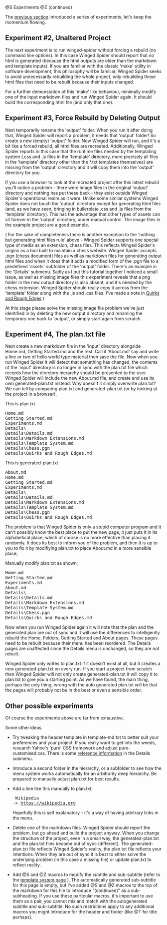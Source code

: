 @S Experiments
@Z (continued)

The [previous section](getting-started.html) introduced a series of experiments,
let's keep the momentum flowing.

## Experiment #2, Unaltered Project

The next experiment is to run winged-spider without forcing a rebuild
(no command line options). In this case Winged Spider 
should report that no html is generated (because the html outputs are
older than the markdown and template inputs). If you are familiar with the
classic 'make' utility in software development, this philosophy will be familiar,
Winged Spider seeks to avoid unnecessarily rebuilding the whole project, only
rebuilding those html files that need to be rebuilt because their inputs
changed.

For a further demonstation of this 'make' like behaviour, minimally modify
one of the input markdown files and run Winged Spider again. It should build the
corresponding html file (and only that one).

## Experiment #3, Force Rebuild by Deleting Output

Next temporarily rename the 'output' folder. When you run it
after doing that, Winged Spider will report a problem, it needs that 'output'
folder! So create a new (empty) 'output' folder.
Now Winged Spider will run, and it's a bit like a forced rebuild, all html files
are recreated. Additionally, Winged Spider reports in this case that the runtime
files needed by the templating system (.css and .js files in the 'template' directory,
more precisely all files in the 'template' directory other than the *.txt templates
themselves) are missing from the 'output' directory and it will copy them into
the 'output' directory for you.

If you use a browser to look at the recreated project after this latest rebuild you'll
notice a problem - there were image files in the original 'output' directory and
nothing has put these back - they exist outside Winged Spider's operational realm as
it were. Unlike some similar systems Winged Spider does not touch the 'output' directory
except for generating html files (and, as we have seen, bringing in builerplate .css and .js files
from the 'template' directory). This has the advantage that other types of assets can
sit forever in the 'output' directory, under manual control. The image files in the
example project are a good example.

( For the sake of completeness there is another exception to the 'nothing but generating
html files rule' above - Winged Spider supports one special type of media as an extension;
chess files. This reflects Winged Spider's origins as a tool built to maintain a chess
website. Winged Spider accepts .pgn [chess document] files as well as markdown files
for generating output html files and when it does that it adds a modified form of the
.pgn file to a predefined 'assets' subfolder of the 'output' folder. There's an example
in the 'Details' submenu. Sadly as I put this
tutorial together I noticed a small issue, as well as missing image files this experiment
reveals that a png folder in the new output directory is also absent, and it's needed by the
chess extension. Winged Spider should really copy it across from the 'template' folder
along with the .js and .css files. I've
made a note in [Quirks and Rough Edges](quirks-and-rough-edges.html) )

At this stage please solve the missing image file problem we've just identified in
by deleting the new output directory and renaming the temporary one back to 'output',
or simply start again from scratch.

## Experiment #4, The plan.txt file

Next create a new markdown file in the 'input' directory alongside Home.md, Getting Started.md
and the rest. Call it 'About.md' say and write a line or two of hello world type material
then save the file. Now when you run Winged Spider it will detect that something has
changed, the contents of the 'input' directory is no longer in sync with the plan.txt
file which records how the directory hierarchy should be presented to the user.
Winged Spider will include the new About.md file, and create and use its own generated-plan.txt
instead. Why doesn't it simply overwrite plan.txt? We can tell by comparing plan.txt and
generated-plan.txt (or by looking at the project in a browser).

This is plan.txt

<pre>
Home.md
Getting Started.md
Experiments.md
Details\
Details\Details.md
Details\Markdown Extensions.md
Details\Template System.md
Details\Chess.pgn
Details\Quirks and Rough Edges.md
</pre>

This is generated-plan.txt

<pre>
About.md
Home.md
Getting Started.md
Experiments.md
Details\
Details\Details.md
Details\Markdown Extensions.md
Details\Template System.md
Details\Chess.pgn
Details\Quirks and Rough Edges.md
</pre>

The problem is that Winged Spider is only a stupid computer program and it can't possibly
know the best place to put the new page, it just puts it in its alphabetical place, which
of course is no more effective than placing it randomly. It does its best to inform you of the
problem, and then it is up to you to fix it by modifiying plan.txt to place About.md in a more
sensible place;

Manually modify plan.txt as shown;

<pre>
Home.md
Getting Started.md
Experiments.md
About.md
Details\
Details\Details.md
Details\Markdown Extensions.md
Details\Template System.md
Details\Chess.pgn
Details\Quirks and Rough Edges.md
</pre>

Now when you run Winged Spider again it will note that the plan and the generated plan are
out of sync and it will use the differences to intelligently rebuild the Home, Folders,
Getting Started and About pages. These pages need to be rebuilt because their menu has
been reordered. The Details pages are unaffected since the Details menu is unchanged, so
they are not rebuilt.

Winged Spider only writes to plan.txt if it doesn't exist at all, but it creates a new
generated-plan.txt on every run. If you start a project from scratch then Winged Spider
will not only create generated-plan.txt it will copy it to plan.txt to give you a starting
point. As we have found, the main thing, perhaps the only thing, wrong with the auto generated
plan.txt will be that the pages will probably not be in the best or even a sensible order.

## Other possible experiments

Of course the experiments above are far from exhaustive.

Some other ideas.

- Try tweaking the header template in template-md.txt to better suit your preferences and your project. If you really
want to get into the weeds, research Yahoo's 'pure' CSS framework and adjust pure-customised.css.
There is some [reference information](details-template-system.html) in the Details submenu.

- Introduce a second folder in the hierarchy, or a subfolder to see how the menu system
works automatically for an arbitrarily deep hierarchy. Be prepared to manually adjust
plan.txt for best results.

- Add a line like this manually to plan.txt; <br><pre> Wikipedia -> https://wikipedia.org </pre> Hopefully this
is self explanatory - it's a way of having arbitrary links in the menu.

- Delete one of the markdown files. Winged Spider should report the problem, but go ahead and
build the project anyway. When you change the structure of the project, even in a small way,
the generated-plan.txt and the plan.txt files become out of sync (different). The
generated-plan.txt file reflects Winged Spider's reality, the plan.txt file reflects
your intentions. When they are out of sync it is best to either solve the underlying
problem (in this case a missing file) or update plan.txt to reflect reality.

- Add @S and @Z macros to modify the subtitle and sub-subtitle (refer to the [template system page](details-template-system.html) ).
The automatically generated sub-subtitle for this page is empty, but I've added @S and @Z macros
to the top of the markdown for this file to introduce "(continued)" as a sub-subheading. If you use these
particular macros, it's important to use them as a pair, you cannot mix and match with the autogenerated
subtitle and sub-subtitle. No such restrictions apply to any additional macros you might
introduce for the header and footer (like @T for title perhaps).